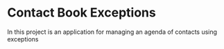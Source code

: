 # Contact Book Exceptions
 In this project is an application for managing an agenda of contacts using exceptions
